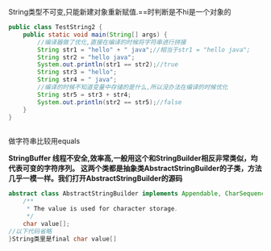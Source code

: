 String类型不可变,只能新建对象重新赋值.==时判断是不hi是一个对象的

```java
public class TestString2 {
    public static void main(String[] args) {
        //编译器做了优化,直接在编译的时候将字符串进行拼接
        String str1 = "hello" + " java";//相当于str1 = "hello java";
        String str2 = "hello java";
        System.out.println(str1 == str2);//true
        String str3 = "hello";
        String str4 = " java";
        //编译的时候不知道变量中存储的是什么,所以没办法在编译的时候优化
        String str5 = str3 + str4;
        System.out.println(str2 == str5);//false
    }
}
      
```

做字符串比较用equals

**StringBuffer 线程不安全,效率高,一般用这个和StringBuilder相反非常类似，均代表可变的字符序列。 这两个类都是抽象类AbstractStringBuilder的子类，方法几乎一模一样。我们打开AbstractStringBuilder的源码**

```java
abstract class AbstractStringBuilder implements Appendable, CharSequence {
    /**
     * The value is used for character storage.
     */
    char value[];
//以下代码省略
}String类里是final char value[]
```















